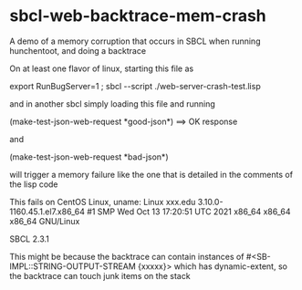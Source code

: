 # sbcl-web-backtrace-mem-crash
A demo of a memory corruption that occurs in SBCL when running hunchentoot, and doing a backtrace



On at least one flavor of linux, starting this file as

  export RunBugServer=1 ; sbcl --script ./web-server-crash-test.lisp  

and in another sbcl simply loading this file and running

  (make-test-json-web-request \*good-json\*)  ==> OK response
  
and

  (make-test-json-web-request \*bad-json\*)  

will trigger a memory failure like the one that is detailed in the comments of the lisp code


This fails on CentOS Linux,
uname:
 Linux xxx.edu 3.10.0-1160.45.1.el7.x86_64 #1 SMP Wed Oct 13 17:20:51 UTC 2021 x86_64
x86_64 x86_64 GNU/Linux

SBCL 2.3.1

This might be because the backtrace can contain instances of #<SB-IMPL::STRING-OUTPUT-STREAM {xxxxx}> which has dynamic-extent, so the backtrace can touch junk items on the stack
